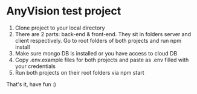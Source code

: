 # AnyVision test project

1. Clone project to your local directory
2. There are 2 parts: back-end & front-end. They sit in folders server and client respectively. Go to root folders of both projects and run npm install
3. Make sure mongo DB is installed or you have access to cloud DB
4. Copy .env.example files for both projects and paste as .env filled with your credentials
5. Run both projects on their root folders via npm start

That's it, have fun :)
